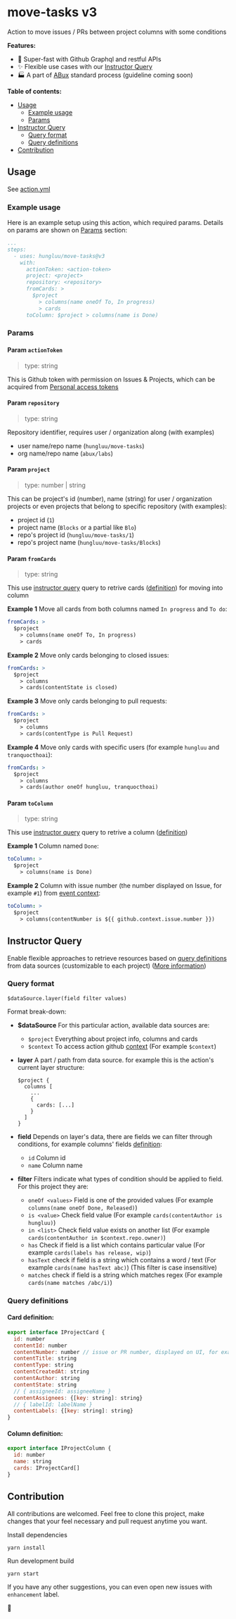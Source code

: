 move-tasks v3
=====
Action to move issues / PRs between project columns with some conditions

**Features:**
- 🚀 Super-fast with Github Graphql and restful APIs
- ✨ Flexible use cases with our [Instructor Query](#instructor-query)
- 🏭 A part of [ABux](https://github.com/abux) standard process (guideline coming soon)

**Table of contents:**
  + [Usage](#usage)
    - [Example usage](#example-usage)
    - [Params](#params)
  + [Instructor Query](#instructor-query)
    - [Query format](#query-format)
    - [Query definitions](#query-definitions)
  + [Contribution](#contribution)

Usage
-----
See [action.yml](action.yml)

### Example usage

Here is an example setup using this action, which required params. Details on params are shown on [Params](#Params) section:

```yaml
...
steps:
  - uses: hungluu/move-tasks@v3
    with:
      actionToken: <action-token>
      project: <project>
      repository: <repository>
      fromCards: >
        $project
          > columns(name oneOf To, In progress)
          > cards
      toColumn: $project > columns(name is Done)
```

### Params
#### Param `actionToken`
> type: string

This is Github token with permission on Issues & Projects, which can be acquired from [Personal access tokens](https://github.com/settings/tokens)

#### Param `repository`
> type: string

Repository identifier, requires user / organization along (with examples)
  - user name/repo name (`hungluu/move-tasks`)
  - org name/repo name (`abux/labs`)

#### Param `project`
> type: number | string

This can be project's id (number), name (string) for user / organization projects or even projects that belong to specific repository (with examples):
  - project id (`1`)
  - project name (`Blocks` or a partial like `Blo`)
  - repo's project id (`hungluu/move-tasks/1`)
  - repo's project name (`hungluu/move-tasks/Blocks`)

#### Param `fromCards`
> type: string

This use [instructor query](#instructor-query) query to retrive cards ([definition](#card-definition)) for moving into column

**Example 1** Move all cards from both columns named `In progress` and `To do`:
```yaml
fromCards: >
  $project
    > columns(name oneOf To, In progress)
    > cards
```

**Example 2** Move only cards belonging to closed issues:
```yaml
fromCards: >
  $project
    > columns
    > cards(contentState is closed)
```

**Example 3** Move only cards belonging to pull requests:
```yaml
fromCards: >
  $project
    > columns
    > cards(contentType is Pull Request)
```

**Example 4** Move only cards with specific users (for example `hungluu` and `tranquocthoai`):
```yaml
fromCards: >
  $project
    > columns
    > cards(author oneOf hungluu, tranquocthoai)
```

#### Param `toColumn`
> type: string

This use [instructor query](#instructor-query) query to retrive a column ([definition](#column-definition))

**Example 1** Column named `Done`:
```yaml
toColumn: >
  $project
    > columns(name is Done)
```

**Example 2** Column with issue number (the number displayed on Issue, for example `#1`) from [event context](https://docs.github.com/en/actions/reference/context-and-expression-syntax-for-github-actions#github-context):
```yaml
toColumn: >
  $project
    > columns(contentNumber is ${{ github.context.issue.number }})
```

Instructor Query
-----
Enable flexible approaches to retrieve resources based on [query definitions](#query-definitions) from data sources (customizable to each project) ([More information](https://github.com/abux/blocks/tree/main/packages/instructor))

### Query format

```
$dataSource.layer(field filter values)
```
Format break-down:
  + **$dataSource** For this particular action, available data sources are:
    - `$project` Everything about project info, columns and cards
    - `$context` To access action github [context](https://docs.github.com/en/actions/reference/context-and-expression-syntax-for-github-actions#github-context) (For example `$context`)
  + **layer** A part / path from data source. for example this is the action's current layer structure:
    ```
    $project {
      columns [
        ...
        {
          cards: [...]
        }
      ]
    }
    ```
  + **field** Depends on layer's data, there are fields we can filter through conditions, for example columns' fields [definition](#column-definition):
    - `id` Column id
    - `name` Column name

  + **filter** Filters indicate what types of condition should be applied to field. For this project they are:
    - `oneOf <values>` Field is one of the provided values (For example `columns(name oneOf Done, Released)`)
    - `is <value>` Check field value (For example `cards(contentAuthor is hungluu)`)
    - `in <list>` Check field value exists on another list (For example `cards(contentAuthor in $context.repo.owner)`)
    - `has` Check if field is a list which contains particular value (For example `cards(labels has release, wip)`)
    - `hasText` check if field is a string which contains a word / text (For example `cards(name hasText abc)`) (This filter is case insensitive)
    - `matches` check if field is a string which matches regex (For example `cards(name matches /abc/i)`)
### Query definitions

#### Card definition:
```js
export interface IProjectCard {
  id: number
  contentId: number
  contentNumber: number // issue or PR number, displayed on UI, for example #14
  contentTitle: string
  contentType: string
  contentCreatedAt: string
  contentAuthor: string
  contentState: string
  // { assigneeId: assigneeName }
  contentAssignees: {[key: string]: string}
  // { labelId: labelName }
  contentLabels: {[key: string]: string}
}
```

#### Column definition:
```js
export interface IProjectColumn {
  id: number
  name: string
  cards: IProjectCard[]
}
```

Contribution
-----
All contributions are welcomed. Feel free to clone this project, make changes that your feel necessary and pull request anytime you want.

Install dependencies
```
yarn install
```

Run development build
```
yarn start
```

If you have any other suggestions, you can even open new issues with `enhancement` label.

:beer:
